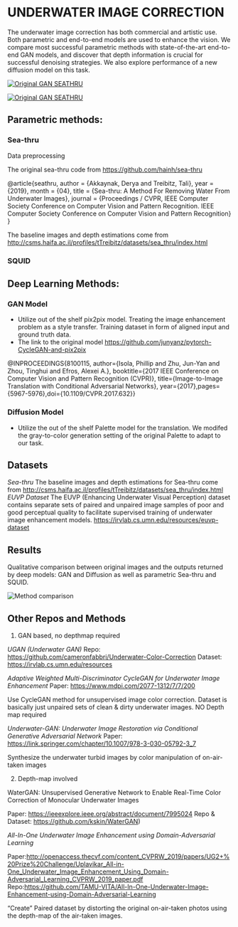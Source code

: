 # UNDERWATER IMAGE CORRECTION


The underwater image correction has both commercial and artistic use. Both parametric and end-to-end models are used to enhance the vision. We compare most successful parametric methods with state-of-the-art end-to-end GAN models, and discover that depth information is crucial for successful denoising strategies. We also explore performance of a new diffusion model on this task.

[![Original GAN SEATHRU](https://img.youtube.com/vi/jmMjNaARCiE/0.jpg)](https://youtu.be/jmMjNaARCiE  "Original GAN SEATHRU")

[![Original GAN SEATHRU](https://img.youtube.com/vi/BBAWEzrvduE/0.jpg)](https://youtu.be/BBAWEzrvduE  "Original GAN SEATHRU")




## Parametric methods:

### Sea-thru

Data preprocessing  


The original sea-thru code from https://github.com/hainh/sea-thru

@article{seathru,
author = {Akkaynak, Derya and Treibitz, Tali},
year = {2019},
month = {04},
title = {Sea-thru: A Method For Removing Water From Underwater Images},
journal = {Proceedings / CVPR, IEEE Computer Society Conference on Computer Vision and Pattern Recognition. IEEE Computer Society Conference on Computer Vision and Pattern Recognition}
}

The baseline images and depth estimations come from http://csms.haifa.ac.il/profiles/tTreibitz/datasets/sea_thru/index.html







### SQUID


## Deep Learning Methods:

### GAN Model

- Utilize out of the shelf pix2pix model. Treating the image enhancement problem as a style transfer. Training dataset in form of aligned input and ground truth data. 
- The link to the original model https://github.com/junyanz/pytorch-CycleGAN-and-pix2pix

@INPROCEEDINGS{8100115,
  author={Isola, Phillip and Zhu, Jun-Yan and Zhou, Tinghui and Efros, Alexei A.},
  booktitle={2017 IEEE Conference on Computer Vision and Pattern Recognition (CVPR)}, 
  title={Image-to-Image Translation with Conditional Adversarial Networks}, 
  year={2017},pages={5967-5976},doi={10.1109/CVPR.2017.632}}



### Diffusion Model

- Utilize the out of the shelf Palette model for the translation. We modifed the gray-to-color generation setting of the original Palette to adapt to our task.


## Datasets
*Sea-thru* The baseline images and depth estimations for Sea-thru come from http://csms.haifa.ac.il/profiles/tTreibitz/datasets/sea_thru/index.html
*EUVP Dataset* The EUVP (Enhancing Underwater Visual Perception) dataset contains separate sets of paired and unpaired image samples of poor and good perceptual quality to facilitate supervised training of underwater image enhancement models. https://irvlab.cs.umn.edu/resources/euvp-dataset

## Results

Qualitative comparison between original images and the outputs returned by deep models: GAN and Diffusion as well as parametric Sea-thru and SQUID.

![Method comparison](https://github.com/khleeloo/uwh_project/blob/master/Comparison.png?raw=true "Method comparison")

## Other Repos and Methods

1. GAN based, no depthmap required   

*UGAN (Underwater GAN)*
Repo: https://github.com/cameronfabbri/Underwater-Color-Correction
    Dataset: https://irvlab.cs.umn.edu/resources
    

*Adaptive Weighted Multi-Discriminator CycleGAN for Underwater Image Enhancement*
Paper: https://www.mdpi.com/2077-1312/7/7/200

Use CycleGAN method for unsupervised image color correction. 
Dataset is basically just unpaired sets of clean & dirty underwater images.
NO Depth map required

*Underwater-GAN: Underwater Image Restoration via Conditional Generative Adversarial Network*
Paper: https://link.springer.com/chapter/10.1007/978-3-030-05792-3_7

 Synthesize the underwater turbid images by color manipulation of on-air-taken images

2. Depth-map involved 

WaterGAN: Unsupervised Generative Network to Enable Real-Time Color Correction of Monocular Underwater Images

Paper: https://ieeexplore.ieee.org/abstract/document/7995024
Repo & Dataset: https://github.com/kskin/WaterGAN)


*All-In-One Underwater Image Enhancement using Domain-Adversarial Learning*

Paper:http://openaccess.thecvf.com/content_CVPRW_2019/papers/UG2+%20Prize%20Challenge/Uplavikar_All-in-One_Underwater_Image_Enhancement_Using_Domain-Adversarial_Learning_CVPRW_2019_paper.pdf
Repo:https://github.com/TAMU-VITA/All-In-One-Underwater-Image-Enhancement-using-Domain-Adversarial-Learning

“Create” Paired dataset by distorting the original on-air-taken photos using the depth-map of the air-taken images. 




